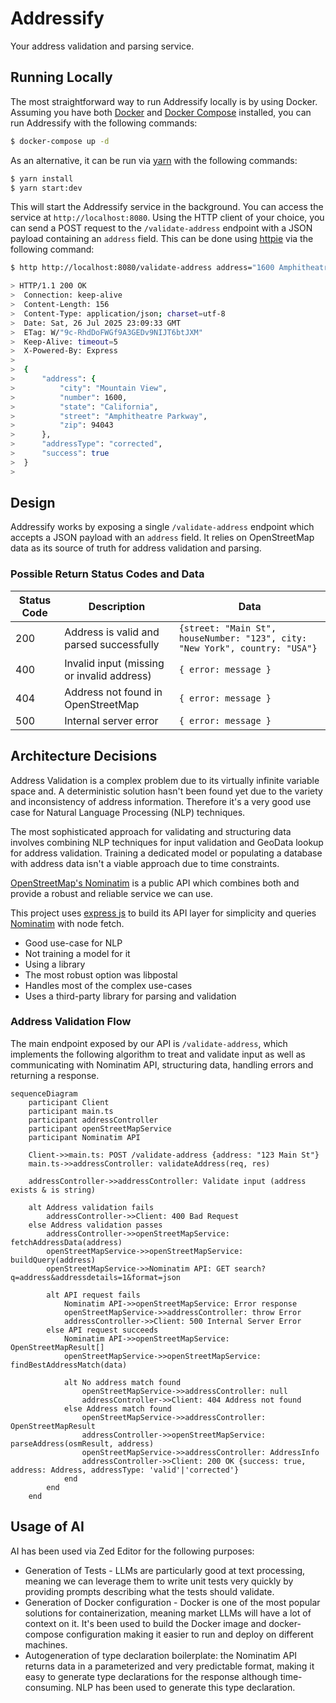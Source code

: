 # Addressify

Your address validation and parsing service.

## Running Locally

The most straightforward way to run Addressify locally is by using Docker. Assuming you have both [Docker](https://docs.docker.com/get-docker/) and [Docker Compose](https://docs.docker.com/compose/install/) installed, you can run Addressify with the following commands:

```bash
$ docker-compose up -d
```

As an alternative, it can be run via [yarn](https://yarnpkg.com/) with the following commands:

```bash
$ yarn install
$ yarn start:dev
```

This will start the Addressify service in the background. You can access the service at `http://localhost:8080`. Using the HTTP client of your choice, you can send a POST request to the `/validate-address` endpoint with a JSON payload containing an `address` field. This can be done using [httpie](https://httpie.io/) via the following command:

```bash
$ http http://localhost:8080/validate-address address="1600 Amphitheatre Parkway, Mountain View, CA"

> HTTP/1.1 200 OK
>  Connection: keep-alive
>  Content-Length: 156
>  Content-Type: application/json; charset=utf-8
>  Date: Sat, 26 Jul 2025 23:09:33 GMT
>  ETag: W/"9c-RhdDoFWGf9A3GEDv9NIJT6btJXM"
>  Keep-Alive: timeout=5
>  X-Powered-By: Express
>
>  {
>      "address": {
>          "city": "Mountain View",
>          "number": 1600,
>          "state": "California",
>          "street": "Amphitheatre Parkway",
>          "zip": 94043
>      },
>      "addressType": "corrected",
>      "success": true
>  }
>
```

## Design

Addressify works by exposing a single `/validate-address` endpoint which accepts a JSON payload with an `address` field. It relies on OpenStreetMap data as its source of truth for address validation and parsing.

### Possible Return Status Codes and Data

| Status Code | Description                                | Data                                                                        |
| ----------- | ------------------------------------------ | --------------------------------------------------------------------------- |
| 200         | Address is valid and parsed successfully   | `{street: "Main St", houseNumber: "123", city: "New York", country: "USA"}` |
| 400         | Invalid input (missing or invalid address) | `{ error: message }`                                                        |
| 404         | Address not found in OpenStreetMap         | `{ error: message }`                                                        |
| 500         | Internal server error                      | `{ error: message }`                                                        |

## Architecture Decisions

Address Validation is a complex problem due to its virtually infinite variable space and. A deterministic solution hasn't been found yet due to the variety and inconsistency of address information. Therefore it's a very good use case for Natural Language Processing (NLP) techniques.

The most sophisticated approach for validating and structuring data involves combining NLP techniques for input validation and GeoData lookup for address validation. Training a dedicated model or populating a database with address data isn't a viable approach due to time constraints.

[OpenStreetMap's Nominatim](https://nominatim.org/) is a public API which combines both and provide a robust and reliable service we can use.

This project uses [express js](https://expressjs.com/) to build its API layer for simplicity and queries [Nominatim](https://nominatim.org/) with node fetch.

- Good use-case for NLP
- Not training a model for it
- Using a library
- The most robust option was libpostal
- Handles most of the complex use-cases
- Uses a third-party library for parsing and validation

### Address Validation Flow

The main endpoint exposed by our API is `/validate-address`, which implements the following algorithm to treat and validate input as well as communicating with Nominatim API, structuring data, handling errors and returning a response.

```mermaid
sequenceDiagram
    participant Client
    participant main.ts
    participant addressController
    participant openStreetMapService
    participant Nominatim API

    Client->>main.ts: POST /validate-address {address: "123 Main St"}
    main.ts->>addressController: validateAddress(req, res)

    addressController->>addressController: Validate input (address exists & is string)

    alt Address validation fails
        addressController->>Client: 400 Bad Request
    else Address validation passes
        addressController->>openStreetMapService: fetchAddressData(address)
        openStreetMapService->>openStreetMapService: buildQuery(address)
        openStreetMapService->>Nominatim API: GET search?q=address&addressdetails=1&format=json

        alt API request fails
            Nominatim API->>openStreetMapService: Error response
            openStreetMapService->>addressController: throw Error
            addressController->>Client: 500 Internal Server Error
        else API request succeeds
            Nominatim API->>openStreetMapService: OpenStreetMapResult[]
            openStreetMapService->>openStreetMapService: findBestAddressMatch(data)

            alt No address match found
                openStreetMapService->>addressController: null
                addressController->>Client: 404 Address not found
            else Address match found
                openStreetMapService->>addressController: OpenStreetMapResult
                addressController->>openStreetMapService: parseAddress(osmResult, address)
                openStreetMapService->>addressController: AddressInfo
                addressController->>Client: 200 OK {success: true, address: Address, addressType: 'valid'|'corrected'}
            end
        end
    end
```

## Usage of AI

AI has been used via Zed Editor for the following purposes:

- Generation of Tests - LLMs are particularly good at text processing, meaning we can leverage them to write unit tests very quickly by providing prompts describing what the tests should validate.
- Generation of Docker configuration - Docker is one of the most popular solutions for containerization, meaning market LLMs will have a lot of context on it. It's been used to build the Docker image and docker-compose configuration making it easier to run and deploy on different machines.
- Autogeneration of type declaration boilerplate: the Nominatim API returns data in a parameterized and very predictable format, making it easy to generate type declarations for the response although time-consuming. NLP has been used to generate this type declaration.
